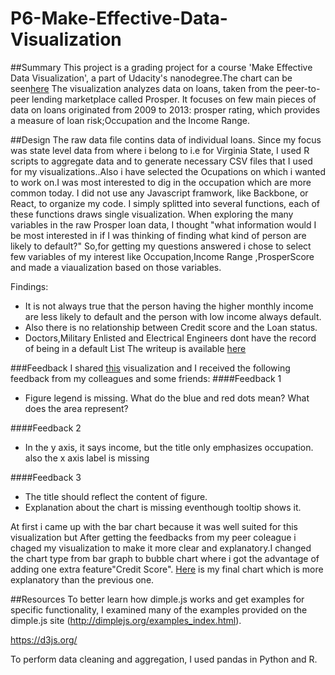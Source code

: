 # P6-Make-Effective-Data-Visualization

##Summary
This project is a grading project for a course 'Make Effective Data Visualization', a part of Udacity's nanodegree.The chart can be seen[here](http://bl.ocks.org/bhavya16/raw/00d1e9a61b1cd07fe1f4825f8b232988/)
The visualization analyzes data on loans, taken from the peer-to-peer lending marketplace called Prosper. It focuses on few main pieces of data on loans originated from 2009 to 2013: prosper rating, which provides a measure of loan risk;Occupation and the Income Range.

##Design
The raw data file contins data of individual loans. Since my focus was state level data from where i belong to i.e for Virginia State, I used R scripts to aggregate data and to generate necessary CSV files that I used for my visualizations..Also i have selected the Ocupations on which i wanted to work on.I was most interested to dig in the occupation which are more common today.
I did not use any Javascript framwork, like Backbone, or React, to organize my code. I simply splitted into several functions, each of these functions draws single visualization.
When exploring the many variables in the raw Prosper loan data, I thought "what information would I be most interested in if I was thinking of finding what kind of person are likely to default?" So,for getting my questions answered i chose to select few variables of my interest like Occupation,Income Range ,ProsperScore and made a viaualization based on those variables.

Findings:
* It is not always true that the person having the higher monthly income are less likely to default and the person with low income always default.
* Also there is no relationship between Credit score and the Loan status.
* Doctors,Military Enlisted and Electrical Engineers dont have the record of being in a default List
The writeup is available [here](https://github.com/bhavya16/P6-Make-Effective-Data-Visualization/blob/master/index.html)

###Feedback
I shared [this](http://bl.ocks.org/bhavya16/6ff019c0a5c76626f45f3d9cc9d9c8b9) visualization and I received the following feedback from my colleagues and some friends:
####Feedback 1
* Figure legend is missing. What do the blue and red dots mean? What does the area represent?

####Feedback 2
* In the y axis, it says income, but the title only emphasizes occupation. also the x axis label is missing

####Feedback 3
* The title should reflect the content of figure.
* Explanation about the chart is missing eventhough tooltip shows it.

At first i came up with the bar chart because it was well suited for this visualization but After getting the feedbacks from my peer coleague i chaged my visualization to make it more clear and explanatory.I changed the chart type from bar graph to bubble chart where i got the advantage of adding one extra feature"Credit Score".
[Here](http://bl.ocks.org/bhavya16/raw/00d1e9a61b1cd07fe1f4825f8b232988/) is my final chart which is more explanatory than the previous one.

##Resources
To better learn how dimple.js works and get examples for specific functionality, I examined many of the examples provided on the dimple.js site (http://dimplejs.org/examples_index.html).

https://d3js.org/

To perform data cleaning and aggregation, I used pandas in Python and R.
